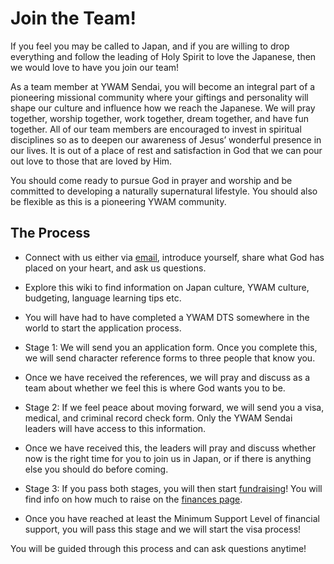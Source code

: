 # Join the Team!

If you feel you may be called to Japan, and if you are willing to drop everything and follow the leading of Holy Spirit to love the Japanese, then we would love to have you join our team!

As a team member at YWAM Sendai, you will become an integral part of a pioneering missional community where your giftings and personality will shape our culture and influence how we reach the Japanese. We will pray together, worship together, work together, dream together, and have fun together. All of our team members are encouraged to invest in spiritual disciplines so as to deepen our awareness of Jesus’ wonderful presence in our lives. It is out of a place of rest and satisfaction in God that we can pour out love to those that are loved by Him.

You should come ready to pursue God in prayer and worship and be committed to developing a naturally supernatural lifestyle. You should also be flexible as this is a pioneering YWAM community.

## The Process

* Connect with us either via [email](mailto:people@ywamsendai.org), introduce yourself, share what God has placed on your heart, and ask us questions.

* Explore this wiki to find information on Japan culture, YWAM culture, budgeting, language learning tips etc.

* You will have had to have completed a YWAM DTS somewhere in the world to start the application process.

* Stage 1: We will send you an application form. Once you complete this, we will send character reference forms to three people that know you.

* Once we have received the references, we will pray and discuss as a team about whether we feel this is where God wants you to be.

* Stage 2: If we feel peace about moving forward, we will send you a visa, medical, and criminal record check form. Only the YWAM Sendai leaders will have access to this information.

* Once we have received this, the leaders will pray and discuss whether now is the right time for you to join us in Japan, or if there is anything else you should do before coming.

* Stage 3: If you pass both stages, you will then start [fundraising](fundraising.md)! You will find info on how much to raise on the [finances page](finances.md).

* Once you have reached at least the Minimum Support Level of financial support, you will pass this stage and we will start the visa process!

You will be guided through this process and can ask questions anytime!